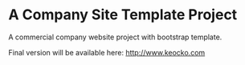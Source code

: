 A Company Site Template Project
============

A commercial company website project with bootstrap template.

Final version will be available here: http://www.keocko.com
